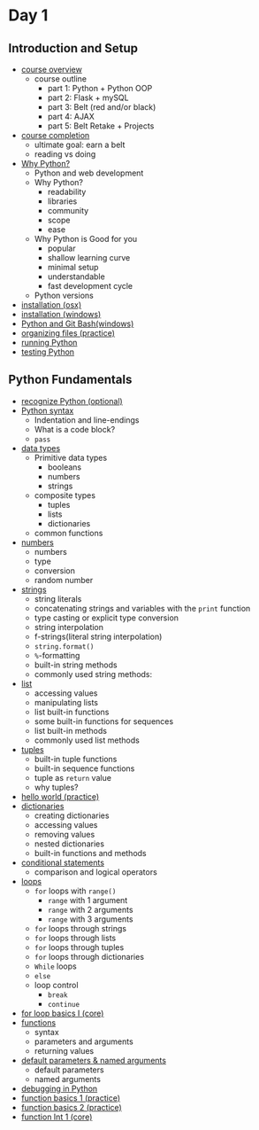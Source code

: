# Day 1

## Introduction and Setup

- [course overview]()
  - course outline
    - part 1: Python + Python OOP
    - part 2: Flask + mySQL
    - part 3: Belt (red and/or black)
    - part 4: AJAX
    - part 5: Belt Retake + Projects
- [course completion]()
  - ultimate goal: earn a belt
  - reading vs doing
- [Why Python?]()
  - Python and web development
  - Why Python?
    - readability
    - libraries
    - community
    - scope
    - ease
  - Why Python is Good for you
    - popular
    - shallow learning curve
    - minimal setup
    - understandable
    - fast development cycle
  - Python versions
- [installation (osx)]()
- [installation (windows)]()
- [Python and Git Bash(windows)]()
- [organizing files (practice)]()
- [running Python]()
- [testing Python]()


## Python Fundamentals

- [recognize Python (optional)]()
- [Python syntax](python_syntax.py)
  - Indentation and line-endings
  - What is a code block?
  - `pass`
- [data types](data_types.py)
  - Primitive data types
    - booleans
    - numbers
    - strings
  - composite types
    - tuples
    - lists
    - dictionaries
  - common functions
- [numbers](numbers.py)
  - numbers
  - type
  - conversion
  - random number
- [strings](strings.py)
  - string literals
  - concatenating strings and variables with the `print` function
  - type casting or explicit type conversion
  - string interpolation
  - f-strings(literal string interpolation)
  - `string.format()`
  - `%`-formatting
  - built-in string methods
  - commonly used string methods:
- [list](lists.py)
  - accessing values
  - manipulating lists
  - list built-in functions
  - some built-in functions for sequences
  - list built-in methods
  - commonly used list methods
- [tuples](tuples.py)
  - built-in tuple functions
  - built-in sequence functions
  - tuple as `return` value
  - why tuples?
- [hello world (practice)](hello_world.py)
- [dictionaries](dictionaries.py)
  - creating dictionaries
  - accessing values
  - removing values
  - nested dictionaries
  - built-in functions and methods
- [conditional statements](conditional_statements.py)
  - comparison and logical operators
- [loops](loops)
  - `for` loops with `range()`
    - `range` with 1 argument
    - `range` with 2 arguments
    - `range` with 3 arguments
  - `for` loops through strings
  - `for` loops through lists
  - `for` loops through tuples
  - `for` loops through dictionaries
  - `While` loops
  - `else`
  - loop control
    - `break`
    - `continue`
- [for loop basics I (core)](for_loop_basics1.py)
- [functions](functions.py)
  - syntax
  - parameters and arguments
  - returning values
- [default parameters & named arguments](def_params_named_arg.py)
  - default parameters
  - named arguments
- [debugging in Python](debugging.py)
- [function basics 1 (practice)](fun_basics1.py)
- [function basics 2 (practice)](fun_basics2.py)
- [function Int 1 (core)](fun_int1.py)

